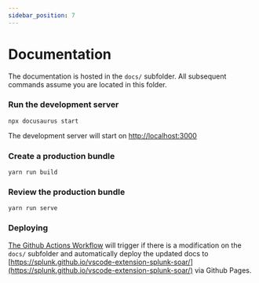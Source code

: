 ```yaml
---
sidebar_position: 7 
---
```


# Documentation

The documentation is hosted in the `docs/` subfolder. All subsequent commands assume you are located in this folder.

### Run the development server
```
npx docusaurus start
```

The development server will start on [http://localhost:3000](http://localhost:3000)

### Create a production bundle
```
yarn run build
```

### Review the production bundle
```
yarn run serve
```

### Deploying

[The Github Actions Workflow](https://github.com/splunk/vscode-extension-splunk-soar/actions/workflows/docs_deploy.yml) will trigger if there is a modification on the `docs/` subfolder and automatically deploy the updated docs to [https://splunk.github.io/vscode-extension-splunk-soar/](https://splunk.github.io/vscode-extension-splunk-soar/) via Github Pages.